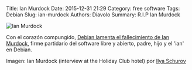 Title: Ian Murdock
Date: 2015-12-31 21:29
Category: free software
Tags: Debian
Slug: ian-murdock
Authors: Diavolo
Summary: R.I.P Ian Murdock

![Ian Murdock](http://i.imgur.com/ZjKTnEN.jpg "Ian Murdock")

Con el corazón compungido, [Debian lamenta el fallecimiento de Ian Murdock][1], firme partidario del software libre y abierto, padre, hijo y el 'ian' en Debian.


Imagen: Ian Murdock (interview at the Holiday Club hotel) por [Ilya Schurov](http://flickr.com/photos/39112057@N00 "Imagen en flickr")

[1]: https://bits.debian.org/2015/12/mourning-ian-murdock.html "Debian mourns the passing of Ian Murdock"  